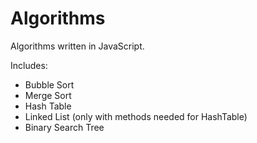 # Algorithms

Algorithms written in JavaScript.

Includes:

* Bubble Sort
* Merge Sort
* Hash Table
* Linked List (only with methods needed for HashTable)
* Binary Search Tree
